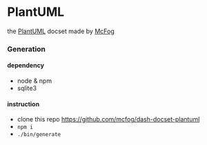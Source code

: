 PlantUML
=======================

the [PlantUML](http://www.plantuml.com/) docset made by [McFog](http://mcfog.github.io)

### Generation

#### dependency

+ node & npm
+ sqlite3

#### instruction

+ clone this repo <https://github.com/mcfog/dash-docset-plantuml>
+ `npm i`
+ `./bin/generate`
